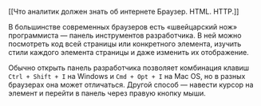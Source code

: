[[Что аналитик должен знать об интернете Браузер. HTML. HTTP.]]

В большинстве современных браузеров есть «швейцарский нож» программиста — панель инструментов разработчика. В ней можно посмотреть код всей страницы или конкретного элемента, изучить стили каждого элемента страницы и даже изменить их отображение.

Обычно открыть панель разработчика позволяет комбинация клавиш `Ctrl + Shift + I` на Windows и `Cmd + Opt + I` на Mac OS, но в разных браузерах она может отличаться. Другой способ — навести курсор на элемент и перейти в панель через правую кнопку мыши.

